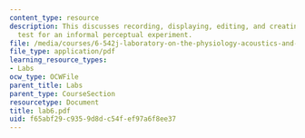 ```yaml
---
content_type: resource
description: This discusses recording, displaying, editing, and creating a listening
  test for an informal perceptual experiment.
file: /media/courses/6-542j-laboratory-on-the-physiology-acoustics-and-perception-of-speech-fall-2005/f65abf29c9359d8dc54fef97a6f8ee37_lab6.pdf
file_type: application/pdf
learning_resource_types:
- Labs
ocw_type: OCWFile
parent_title: Labs
parent_type: CourseSection
resourcetype: Document
title: lab6.pdf
uid: f65abf29-c935-9d8d-c54f-ef97a6f8ee37
---
```

